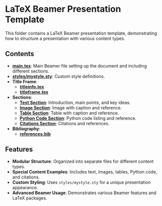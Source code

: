 # LaTeX Beamer Presentation Template

This folder contains a LaTeX Beamer presentation template, demonstrating how to structure a presentation with various content types.

## Contents

- **[main.tex](main.tex)**: Main Beamer file setting up the document and including different sections.
- **[styles/mystyle.sty](styles/mystyle.sty)**: Custom style definitions.
- **Title Frame**:
  - **[titleinfo.tex](titleframe/titleinfo.tex)**
  - **[titleframe.tex](titleframe/titleframe.tex)**
- **Sections**:
  - **[Text Section](section/text.tex)**: Introduction, main points, and key ideas.
  - **[Image Section](section/image.tex)**: Image with caption and reference.
  - **[Table Section](section/table.tex)**: Table with caption and reference.
  - **[Python Code Section](section/python_code.tex)**: Python code listing and reference.
  - **[Citations Section](section/citations.tex)**: Citations and references.
- **Bibliography**:
  - **[references.bib](bibliography/references.bib)**

## Features

- **Modular Structure**: Organized into separate files for different content types.
- **Special Content Examples**: Includes text, images, tables, Python code, and citations.
- **Custom Styling**: Uses `styles/mystyle.sty` for a unique presentation appearance.
- **Advanced Beamer Usage**: Demonstrates various Beamer features and LaTeX packages.
